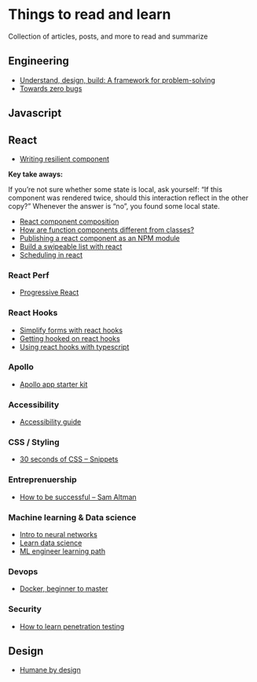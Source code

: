 # Things to read and learn
Collection of articles, posts, and more to read and summarize 

## Engineering

- [Understand, design, build: A framework for problem-solving](https://lob.com/blog/understand-design-build-a-framework-for-problem-solving?utm_source=hackernewsletter&utm_medium=email&utm_term=fav)
- [Towards zero bugs](https://dev.to/conw_y/towards-zero-bugs-1bop)

## Javascript

## React

- [Writing resilient component](https://overreacted.io/writing-resilient-components/)

**Key take aways:** 

  If you’re not sure whether some state is local, ask yourself: “If this component was rendered twice, should this interaction  reflect in the other copy?” Whenever the answer is “no”, you found some local state.

- [React component composition](https://www.robinwieruch.de/react-component-composition/)
- [How are function components different from classes?](https://overreacted.io/how-are-function-components-different-from-classes)
- [Publishing a react component as an NPM module](https://parastudios.de/create-a-react-component-as-npm-module)
- [Build a swipeable list with react](https://malcoded.com/posts/react-swipeable-list)
- [Scheduling in react](https://philippspiess.com/scheduling-in-react/)

### React Perf

- [Progressive React](https://houssein.me/progressive-react?utm_source=reactdigest&utm_medium=email&utm_campaign=featured)

### React Hooks

- [Simplify forms with react hooks](https://upmostly.com/tutorials/using-custom-react-hooks-simplify-forms/)
- [Getting hooked on react hooks](https://tech.okcupid.com/getting-hooked-on-react-hooks/)
- [Using react hooks with typescript](https://levelup.gitconnected.com/usetypescript-a-complete-guide-to-react-hooks-and-typescript-db1858d1fb9c)

### Apollo

- [Apollo app starter kit](https://apolloapp.org/)

### Accessibility

- [Accessibility guide](https://webaccessibility.guide/)


### CSS / Styling 

- [30 seconds of CSS – Snippets](https://30-seconds.github.io/30-seconds-of-css/)


### Entreprenuership

- [How to be successful – Sam Altman](https://blog.samaltman.com/how-to-be-successful)

### Machine learning & Data science

- [Intro to neural networks](https://victorzhou.com/blog/intro-to-neural-networks)
- [Learn data science](https://www.kaggle.com/learn/overview)
- [ML engineer learning path](https://github.com/clone95/Virgilio/tree/master/Careers/Machine%20Learning%20Engineer%20Career%20Path)

### Devops 

- [Docker, beginner to master](https://dev.to/softchris/5-part-docker-series-beginner-to-master-3m1b)

### Security

- [How to learn penetration testing](https://dev.to/kathyra_/how-to-learn-penetration-testing-a-beginners-tutorial-505a)

## Design

- [Humane by design](https://humanebydesign.com/)
